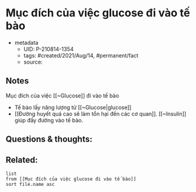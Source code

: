 # Mục đích của việc glucose đi vào tế bào

- metadata
	- UID: P-210814-1354
	- tags: #created/2021/Aug/14, #permanent/fact 
	- source: 

## Notes
Mục đích của việc [[~Glucose]] đi vào tế bào
- Tế bào lấy năng lượng từ [[~Glucose|glucose]]
- [[Đường huyết quá cao sẽ làm tổn hại đến các cơ quan]]. [[~Insulin]] giúp đẩy đường vào tế bào.

## Questions & thoughts:

## Related:
```dataview
list
from [[Mục đích của việc glucose đi vào tế bào]]
sort file.name asc
```
